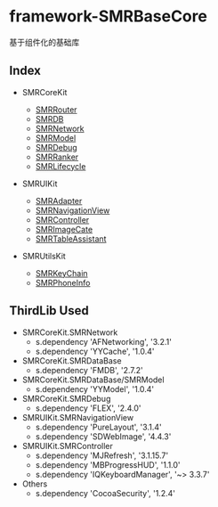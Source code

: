 # framework-SMRBaseCore
基于组件化的基础库


## Index
* SMRCoreKit
  * [SMRRouter](wiki-SMRRouter)
  * [SMRDB](wiki-SMRDB)
  * [SMRNetwork](wiki-SMRNetwork)
  * [SMRModel](wiki-SMRModel)
  * [SMRDebug](wiki-SMRDebug)
  * [SMRRanker](wiki-SMRRanker)
  * [SMRLifecycle](wiki-SMRLifecycle)
  

* SMRUIKit
  * [SMRAdapter](wiki-SMRAdapter)
  * [SMRNavigationView](wiki-SMRNavigationView)
  * [SMRController](wiki-SMRController)
  * [SMRImageCate](wiki-SMRImageCate)
  * [SMRTableAssistant](wiki-SMRTableAssistant)
  

* SMRUtilsKit
  * [SMRKeyChain](wiki-SMRKeyChain)
  * [SMRPhoneInfo](wiki-SMRPhoneInfo)

## ThirdLib Used
* SMRCoreKit.SMRNetwork
  * s.dependency 'AFNetworking', '3.2.1'
  * s.dependency 'YYCache', '1.0.4'
* SMRCoreKit.SMRDataBase
  * s.dependency 'FMDB', '2.7.2'
* SMRCoreKit.SMRDataBase/SMRModel
  * s.dependency 'YYModel', '1.0.4'
* SMRCoreKit.SMRDebug
  * s.dependency 'FLEX', '2.4.0'
* SMRUIKit.SMRNavigationView
  * s.dependency 'PureLayout', '3.1.4'
  * s.dependency 'SDWebImage', '4.4.3'
* SMRUIKit.SMRController
  * s.dependency 'MJRefresh', '3.1.15.7'
  * s.dependency 'MBProgressHUD', '1.1.0'
  * s.dependency 'IQKeyboardManager', '~> 3.3.7'
* Others
  * s.dependency 'CocoaSecurity', '1.2.4'
